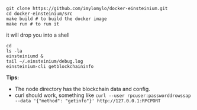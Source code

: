 
```
git clone https://github.com/imylomylo/docker-einsteinium.git
cd docker-einsteinium/src
make build # to build the docker image
make run # to run it
```
it will drop you into a shell
```
cd
ls -la
einsteiniumd &
tail ~/.einsteinium/debug.log
einsteinium-cli getblockchaininfo
```


**Tips:**
 - The node directory has the blockchain data and config.
 - curl should work, something like `curl --user rpcuser:passworddrowssap --data '{"method": "getinfo"}' http://127.0.0.1:RPCPORT`
